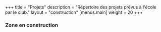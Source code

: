+++
title = "Projets"
description = "Répertoire des projets prévus à l'école par le club."
layout = "construction"
[menus.main]
  weight = 20
+++

### Zone en construction
